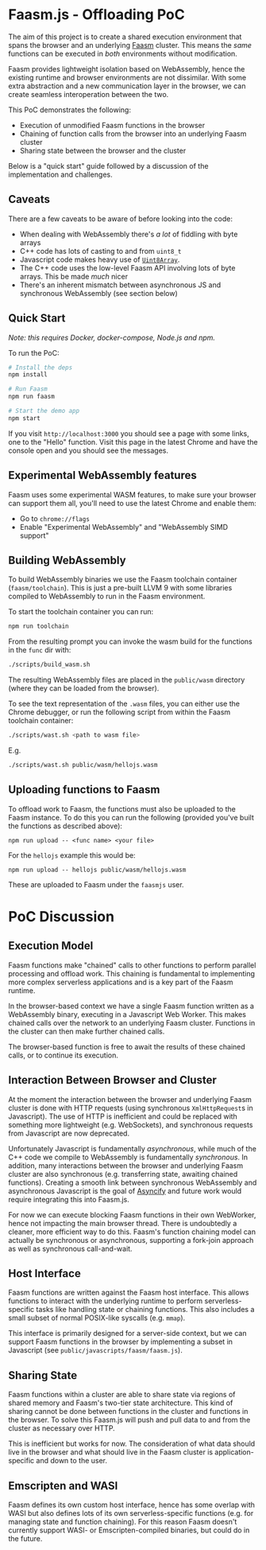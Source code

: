# Faasm.js - Offloading PoC

The aim of this project is to create a shared execution environment that
spans the browser and an underlying [Faasm](https://github.com/lsds/Faasm) 
cluster. This means the _same_ functions can be executed in _both_ 
environments without modification. 

Faasm provides lightweight isolation based on WebAssembly, hence the 
existing runtime and browser environments are not dissimilar. With some extra
abstraction and a new communication layer in the browser, we can create 
seamless interoperation between the two. 

This PoC demonstrates the following:

- Execution of unmodified Faasm functions in the browser
- Chaining of function calls from the browser into an underlying Faasm cluster
- Sharing state between the browser and the cluster

Below is a "quick start" guide followed by a discussion of the implementation 
and challenges.

## Caveats

There are a few caveats to be aware of before looking into the code:

- When dealing with WebAssembly there's _a lot_ of fiddling with byte arrays
- C++ code has lots of casting to and from `uint8_t`
- Javascript code makes heavy use of [`Uint8Array`](https://developer.mozilla.org/en-US/docs/Web/JavaScript/Reference/Global_Objects/Uint8Array). 
- The C++ code uses the low-level Faasm API involving lots of byte arrays. This be made _much_ nicer
- There's an inherent mismatch between asynchronous JS and synchronous WebAssembly (see section below)  

## Quick Start

_Note: this requires Docker, docker-compose, Node.js and npm._

To run the PoC:

```bash
# Install the deps
npm install

# Run Faasm
npm run faasm

# Start the demo app
npm start
```

If you visit `http://localhost:3000` you should see a page with some links, 
one to the "Hello" function. Visit this page in the latest Chrome and have
the console open and you should see the messages. 

## Experimental WebAssembly features

Faasm uses some experimental WASM features, to make sure your browser can 
support them all, you'll need to use the latest Chrome and enable them:

- Go to `chrome://flags`
- Enable "Experimental WebAssembly" and "WebAssembly SIMD support" 

## Building WebAssembly

To build WebAssembly binaries we use the Faasm toolchain container 
(`faasm/toolchain`). This is just a pre-built LLVM 9 with some libraries 
compiled to WebAssembly to run in the Faasm environment.

To start the toolchain container you can run:

```bash
npm run toolchain
```

From the resulting prompt you can invoke the wasm build for the functions 
in the `func` dir with:

```bash
./scripts/build_wasm.sh
```

The resulting WebAssembly files are placed in the `public/wasm` directory 
(where they can be loaded from the browser).

To see the text representation of the `.wasm` files, you can either use 
the Chrome debugger, or run the following script from within the Faasm 
toolchain container:

```bash
./scripts/wast.sh <path to wasm file>
```

E.g. 

```bash
./scripts/wast.sh public/wasm/hellojs.wasm
```

## Uploading functions to Faasm

To offload work to Faasm, the functions must also be uploaded to the Faasm 
instance. To do this you can run the following (provided you've built the 
functions as described above):

```
npm run upload -- <func name> <your file>
```

For the `hellojs` example this would be:

```
npm run upload -- hellojs public/wasm/hellojs.wasm
```

These are uploaded to Faasm under the `faasmjs` user.  

# PoC Discussion

## Execution Model

Faasm functions make "chained" calls to other functions to perform parallel
processing and offload work. This chaining is fundamental to implementing more 
complex serverless applications and is a key part of the Faasm runtime. 

In the browser-based context we have a single Faasm function written as a WebAssembly 
binary, executing in a Javascript Web Worker. This makes chained calls over the 
network to an underlying Faasm cluster. Functions in the cluster can then make further 
chained calls.

The browser-based function is free to await the results of these chained calls, or 
to continue its execution. 

## Interaction Between Browser and Cluster

At the moment the interaction between the browser and underlying Faasm cluster 
is done with HTTP requests (using synchronous `XmlHttpRequest`s in Javascript). 
The use of HTTP is inefficient and could be replaced with something more 
lightweight (e.g. WebSockets), and synchronous requests from Javascript are 
now deprecated.

Unfortunately Javascript is fundamentally _asynchronous_, while much of the C++ code
we compile to WebAssembly is fundamentally _synchronous_. In addition, many interactions 
between the browser and underlying Faasm cluster are also synchronous (e.g. transferring 
state, awaiting chained functions). Creating a smooth link between synchronous WebAssembly
and asynchronous Javascript is the goal of 
[Asyncify](https://kripken.github.io/blog/wasm/2019/07/16/asyncify.html) and future 
work would require integrating this into Faasm.js.

For now we can execute blocking Faasm functions in their own WebWorker, hence not 
impacting the main browser thread. There is undoubtedly a cleaner, more efficient 
way to do this. Faasm's function chaining model can actually be synchronous or 
asynchronous, supporting a fork-join approach as well as synchronous call-and-wait.

## Host Interface

Faasm functions are written against the Faasm host interface. This allows functions 
to interact with the underlying runtime to perform serverless-specific tasks like 
handling state or chaining functions. This also includes a small subset of normal 
POSIX-like syscalls (e.g. `mmap`).

This interface is primarily designed for a server-side context, but we can support 
Faasm functions in the browser by implementing a subset in Javascript (see 
`public/javascripts/faasm/faasm.js`).

## Sharing State

Faasm functions within a cluster are able to share state via regions of shared 
memory and Faasm's two-tier state architecture. This kind of sharing cannot
be done between functions in the cluster and functions in the browser. To solve
this Faasm.js will push and pull data to and from the cluster as necessary 
over HTTP. 

This is inefficient but works for now. The consideration of what data should 
live in the browser and what should live in the Faasm cluster is application-specific
and down to the user.

## Emscripten and WASI

Faasm defines its own custom host interface, hence has some overlap with 
WASI but also defines lots of its own serverless-specific functions (e.g.
for managing state and function chaining). For this reason Faasm doesn't
currently support WASI- or Emscripten-compiled binaries, but could do in the 
future. 

